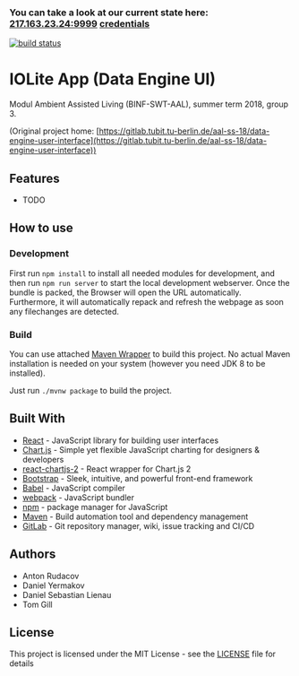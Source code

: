 ### You can take a look at our current state here: [217.163.23.24:9999](217.163.23.24:9999) [credentials](https://gitlab.tubit.tu-berlin.de/aal-ss-18/data-engine-user-interface/issues/2) 

[![build status](https://gitlab.tubit.tu-berlin.de/aal-ss-18/data-engine-user-interface/badges/dev/build.svg)](https://gitlab.tubit.tu-berlin.de/aal-ss-18/data-engine-user-interface/commits/dev)


# IOLite App (Data Engine UI)

Modul Ambient Assisted Living (BINF-SWT-AAL), summer term 2018, group 3.

(Original project home: [https://gitlab.tubit.tu-berlin.de/aal-ss-18/data-engine-user-interface](https://gitlab.tubit.tu-berlin.de/aal-ss-18/data-engine-user-interface))
 
  
## Features

* TODO
 
 
## How to use

### Development
First run `npm install` to install all needed modules for development, and then run `npm run server` to start the local development webserver. Once the bundle is packed, the Browser will open the URL automatically. Furthermore, it will automatically repack and refresh the webpage as soon any filechanges are detected.

### Build
You can use attached [Maven Wrapper](https://github.com/takari/maven-wrapper) to build this project. No actual Maven installation is needed on your system (however you need JDK 8 to be installed).

Just run `./mvnw package` to build the project.
 
## Built With

* [React](https://reactjs.org/) - JavaScript library for building user interfaces
* [Chart.js](https://www.chartjs.org/) - Simple yet flexible JavaScript charting for designers & developers
* [react-chartjs-2](https://github.com/jerairrest/react-chartjs-2/) - React wrapper for Chart.js 2
* [Bootstrap](https://getbootstrap.com/) - Sleek, intuitive, and powerful front-end framework
* [Babel](https://babeljs.io/) - JavaScript compiler
* [webpack](https://webpack.js.org/) - JavaScript bundler
* [npm](https://www.npmjs.com/) - package manager for JavaScript 
* [Maven](https://maven.apache.org/) - Build automation tool and dependency management
* [GitLab](https://about.gitlab.com/) - Git repository manager, wiki, issue tracking and CI/CD


## Authors

* Anton Rudacov
* Daniel Yermakov
* Daniel Sebastian Lienau 
* Tom Gill


## License

This project is licensed under the MIT License - see the [LICENSE](LICENSE) file for details

